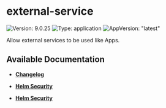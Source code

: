 # external-service

![Version: 9.0.25](https://img.shields.io/badge/Version-9.0.25-informational?style=flat-square) ![Type: application](https://img.shields.io/badge/Type-application-informational?style=flat-square) ![AppVersion: "latest"](https://img.shields.io/badge/AppVersion-"latest"-informational?style=flat-square)

Allow external services to be used like Apps.

## Available Documentation

- [**Changelog**](CHANGELOG)

- [**Helm Security**](container-security)

- [**Helm Security**](helm-security)

